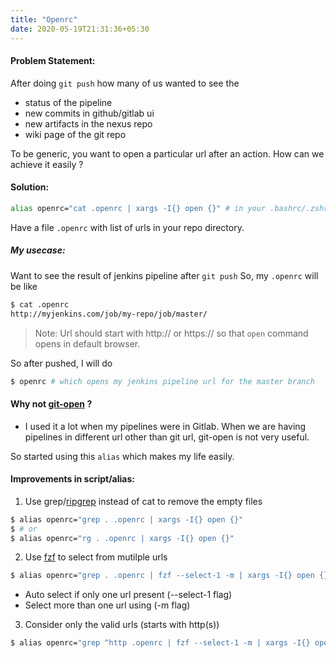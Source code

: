 ```yaml
---
title: "Openrc"
date: 2020-05-19T21:31:36+05:30
---
```


#### Problem Statement:

After doing `git push` how many of us wanted to see the
    
- status of the pipeline
- new commits in github/gitlab ui
- new artifacts in the nexus repo
- wiki page of the git repo


To be generic, you want to open a particular url after an action. How can we achieve it easily ?

#### Solution:

```sh
alias openrc="cat .openrc | xargs -I{} open {}" # in your .bashrc/.zshrc file
```

Have a file `.openrc` with list of urls in your repo directory.

##### My usecase:
Want to see the result of jenkins pipeline after `git push`
So, my `.openrc` will be like

```sh
$ cat .openrc
http://myjenkins.com/job/my-repo/job/master/
```

> Note: Url should start with http:// or https:// so that `open` command opens in default browser.

So after pushed, I will do 
```sh
$ openrc # which opens my jenkins pipeline url for the master branch
```

#### Why not [git-open](https://github.com/paulirish/git-open) ?
- I used it a lot when my pipelines were in Gitlab. When we are having pipelines in different url other than git url, git-open is not very useful.

So started using this `alias` which makes my life easily.

#### Improvements in script/alias:

1. Use grep/[ripgrep](https://github.com/BurntSushi/ripgrep) instead of cat to remove the empty files
```sh
$ alias openrc="grep . .openrc | xargs -I{} open {}"
$ # or
$ alias openrc="rg . .openrc | xargs -I{} open {}"
```

2. Use [fzf](https://github.com/junegunn/fzf) to select from mutilple urls

```sh
$ alias openrc="grep . .openrc | fzf --select-1 -m | xargs -I{} open {}"
```

- Auto select if only one url present (--select-1 flag)
- Select more than one url using <TAB> (-m flag)

3. Consider only the valid urls (starts with http(s))

```sh
$ alias openrc="grep ^http .openrc | fzf --select-1 -m | xargs -I{} open {}"
```